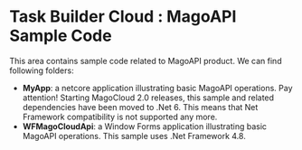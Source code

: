 # Task Builder Cloud : MagoAPI Sample Code

This area contains sample code related to MagoAPI product. We can find following folders:

* <b>MyApp</b>: a netcore application illustrating basic MagoAPI operations. Pay attention! Starting MagoCloud 2.0 releases, this sample and related dependencies have been moved to .Net 6. This means that Net Framework compatibility is not supported any more.
* <b>WFMagoCloudApi</b>: a Window Forms application illustrating basic MagoAPI operations. This sample uses .Net Framework 4.8.